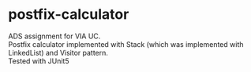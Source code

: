 # postfix-calculator
ADS assignment for VIA UC.  
Postfix calculator implemented with Stack (which was implemented with LinkedList) and Visitor pattern.  
Tested with JUnit5
